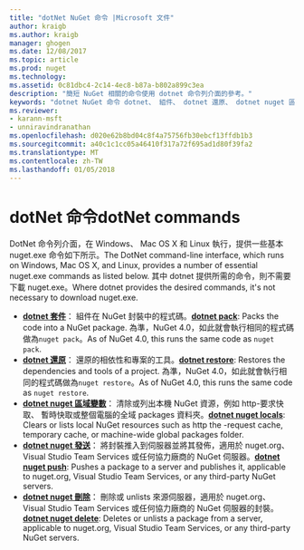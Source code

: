 ```yaml
---
title: "dotNet NuGet 命令 |Microsoft 文件"
author: kraigb
ms.author: kraigb
manager: ghogen
ms.date: 12/08/2017
ms.topic: article
ms.prod: nuget
ms.technology: 
ms.assetid: 0c81dbc4-2c14-4ec8-b87a-b802a899c3ea
description: "簡短 NuGet 相關的命令使用 dotnet 命令列介面的參考。"
keywords: "dotnet NuGet 命令 dotnet、 組件、 dotnet 還原、 dotnet nuget 區域變數、 dotnet nuget 發送 dotnet nuget 刪除"
ms.reviewer:
- karann-msft
- unniravindranathan
ms.openlocfilehash: d020e62b8bd04c8f4a75756fb30ebcf13ffdb1b3
ms.sourcegitcommit: a40c1c1cc05a46410f317a72f695ad1d80f39fa2
ms.translationtype: MT
ms.contentlocale: zh-TW
ms.lasthandoff: 01/05/2018
---
```

# <a name="dotnet-commands"></a><span data-ttu-id="4976b-104">dotNet 命令</span><span class="sxs-lookup"><span data-stu-id="4976b-104">dotNet commands</span></span>

<span data-ttu-id="4976b-105">DotNet 命令列介面，在 Windows、 Mac OS X 和 Linux 執行，提供一些基本 nuget.exe 命令如下所示。</span><span class="sxs-lookup"><span data-stu-id="4976b-105">The DotNet command-line interface, which runs on Windows, Mac OS X, and Linux, provides a number of essential nuget.exe commands as listed below.</span></span> <span data-ttu-id="4976b-106">其中 dotnet 提供所需的命令，則不需要下載 nuget.exe。</span><span class="sxs-lookup"><span data-stu-id="4976b-106">Where dotnet provides the desired commands, it's not necessary to download nuget.exe.</span></span>

- <span data-ttu-id="4976b-107">[**dotnet 套件**](/dotnet/core/tools/dotnet-pack?tabs=netcore2x)： 組件在 NuGet 封裝中的程式碼。</span><span class="sxs-lookup"><span data-stu-id="4976b-107">[**dotnet pack**](/dotnet/core/tools/dotnet-pack?tabs=netcore2x): Packs the code into a NuGet package.</span></span> <span data-ttu-id="4976b-108">為準，NuGet 4.0，如此就會執行相同的程式碼做為`nuget pack`。</span><span class="sxs-lookup"><span data-stu-id="4976b-108">As of NuGet 4.0, this runs the same code as `nuget pack`.</span></span>
- <span data-ttu-id="4976b-109">[**dotnet 還原**](/dotnet/core/tools/dotnet-restore?tabs=netcore2x)： 還原的相依性和專案的工具。</span><span class="sxs-lookup"><span data-stu-id="4976b-109">[**dotnet restore**](/dotnet/core/tools/dotnet-restore?tabs=netcore2x): Restores the dependencies and tools of a project.</span></span> <span data-ttu-id="4976b-110">為準，NuGet 4.0，如此就會執行相同的程式碼做為`nuget restore`。</span><span class="sxs-lookup"><span data-stu-id="4976b-110">As of NuGet 4.0, this runs the same code as `nuget restore`.</span></span>
- <span data-ttu-id="4976b-111">[**dotnet nuget 區域變數**](/dotnet/core/tools/dotnet-nuget-locals)： 清除或列出本機 NuGet 資源，例如 http-要求快取、 暫時快取或整個電腦的全域 packages 資料夾。</span><span class="sxs-lookup"><span data-stu-id="4976b-111">[**dotnet nuget locals**](/dotnet/core/tools/dotnet-nuget-locals): Clears or lists local NuGet resources such as http the -request cache, temporary cache, or machine-wide global packages folder.</span></span>
- <span data-ttu-id="4976b-112">[**dotnet nuget 發送**](/dotnet/core/tools/dotnet-nuget-push)： 將封裝推入到伺服器並將其發佈，適用於 nuget.org、 Visual Studio Team Services 或任何協力廠商的 NuGet 伺服器。</span><span class="sxs-lookup"><span data-stu-id="4976b-112">[**dotnet nuget push**](/dotnet/core/tools/dotnet-nuget-push): Pushes a package to a server and publishes it, applicable to nuget.org, Visual Studio Team Services, or any third-party NuGet servers.</span></span>
- <span data-ttu-id="4976b-113">[**dotnet nuget 刪除**](/dotnet/core/tools/dotnet-nuget-delete)： 刪除或 unlists 來源伺服器，適用於 nuget.org、 Visual Studio Team Services 或任何協力廠商的 NuGet 伺服器的封裝。</span><span class="sxs-lookup"><span data-stu-id="4976b-113">[**dotnet nuget delete**](/dotnet/core/tools/dotnet-nuget-delete): Deletes or unlists a package from a  server, applicable to nuget.org, Visual Studio Team Services, or any third-party NuGet servers.</span></span>
